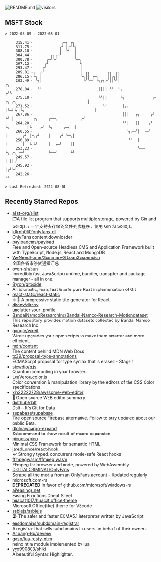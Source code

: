 ![README.md](https://github.com/Gerhut/Gerhut/workflows/README.md/badge.svg)
![visitors](https://visitors.vercel.app/Gerhut/Gerhut?token=8cf69d1f6813d272ef062726b6070c9be4ff72038cfe5a7ded7384a8da65d866)

## MSFT Stock

```
> 2022-03-09 - 2022-08-01

     315.41 ┤             ╭─╮ ╭╮                                                                                 
     311.75 ┤            ╭╯ │╭╯╰╮                                                                                
     308.10 ┤            │  ╰╯  │                                                                                
     304.44 ┤        ╭╮╭─╯      │                                                                                
     300.78 ┤      ╭─╯╰╯        ╰─╮                                                                              
     297.12 ┤     ╭╯              ╰╮                                                                             
     293.47 ┤    ╭╯                │                                                                             
     289.81 ┼╮  ╭╯                 │ ╭╮        ╭╮  ╭╮                                                            
     286.15 ┤╰╮ │                  ╰╮││ ╭─╮    ││╭╮││                                                            
     282.49 ┤ ╰╮│                   ╰╯╰─╯ ╰╮╭╮╭╯││╰╯│                                                         ╭╮ 
     278.84 ┤  ╰╯                          ││││ ╰╯  ╰╮                                                       ╭╯╰ 
     275.18 ┤                              ╰╯││      ╰╮             ╭╮ ╭╮ ╭╮                                 │   
     271.52 ┤                                ╰╯       │╭╮           │╰─╯╰╮│╰╮                                │   
     267.86 ┤                                         │││   ╭╮     ╭╯    ╰╯ │         ╭╮     ╭──╮           ╭╯   
     264.20 ┤                                         ╰╯│   ││    ╭╯        ╰╮        │╰╮   ╭╯  ╰╮     ╭─╮  │    
     260.55 ┤                                           ╰╮╭─╯│  ╭─╯          │       ╭╯ │╭╮╭╯    │    ╭╯ ╰─╮│    
     256.89 ┤                                            ╰╯  │  │            │       │  ╰╯╰╯     │  ╭─╯    ││    
     253.23 ┤                                                ╰──╯            ╰╮ ╭╮ ╭─╯           ╰──╯      ╰╯    
     249.57 ┤                                                                 │ ││╭╯                             
     245.92 ┤                                                                 │╭╯╰╯                              
     242.26 ┤                                                                 ╰╯                                 

> Last Refreshed: 2022-08-01
```

## Recently Starred Repos

- [alist-org/alist](https://github.com/alist-org/alist)  
  🗂️A file list program that supports multiple storage, powered by Gin and Solidjs. / 一个支持多存储的文件列表程序，使用 Gin 和 Solidjs。
- [k0rnh0li0/onlyfans-dl](https://github.com/k0rnh0li0/onlyfans-dl)  
  OnlyFans content downloader
- [payloadcms/payload](https://github.com/payloadcms/payload)  
  Free and Open-source Headless CMS and Application Framework built with TypeScript, Node.js, React and MongoDB
- [WeNeedHome/SummaryOfLoanSuspension](https://github.com/WeNeedHome/SummaryOfLoanSuspension)  
  全国各省市停贷通知汇总
- [oven-sh/bun](https://github.com/oven-sh/bun)  
  Incredibly fast JavaScript runtime, bundler, transpiler and package manager – all in one.
- [Byron/gitoxide](https://github.com/Byron/gitoxide)  
  An idiomatic, lean, fast & safe pure Rust implementation of Git
- [react-static/react-static](https://github.com/react-static/react-static)  
  ⚛️ 🚀 A progressive static site generator for React.
- [direnv/direnv](https://github.com/direnv/direnv)  
  unclutter your .profile
- [BandaiNamcoResearchInc/Bandai-Namco-Research-Motiondataset](https://github.com/BandaiNamcoResearchInc/Bandai-Namco-Research-Motiondataset)  
  This repository provides motion datasets collected by Bandai Namco Research Inc
- [google/wireit](https://github.com/google/wireit)  
  Wireit upgrades your npm scripts to make them smarter and more efficient.
- [mdn/content](https://github.com/mdn/content)  
  The content behind MDN Web Docs
- [tc39/proposal-type-annotations](https://github.com/tc39/proposal-type-annotations)  
  ECMAScript proposal for type syntax that is erased - Stage 1
- [stewdio/q.js](https://github.com/stewdio/q.js)  
  Quantum computing in your browser.
- [LeaVerou/color.js](https://github.com/LeaVerou/color.js)  
  Color conversion & manipulation library by the editors of the CSS Color specifications
- [xjh22222228/awesome-web-editor](https://github.com/xjh22222228/awesome-web-editor)  
  🔨  Open source WEB editor summary
- [dolthub/dolt](https://github.com/dolthub/dolt)  
  Dolt – It's Git for Data
- [supabase/supabase](https://github.com/supabase/supabase)  
  The open source Firebase alternative. Follow to stay updated about our public Beta.
- [dtolnay/cargo-expand](https://github.com/dtolnay/cargo-expand)  
  Subcommand to show result of macro expansion
- [picocss/pico](https://github.com/picocss/pico)  
  Minimal CSS Framework for semantic HTML
- [jaredLunde/react-hook](https://github.com/jaredLunde/react-hook)  
  ↩ Strongly typed, concurrent mode-safe React hooks
- [ffmpegwasm/ffmpeg.wasm](https://github.com/ffmpegwasm/ffmpeg.wasm)  
  FFmpeg for browser and node, powered by WebAssembly
- [DIGITALCRIMINAL/OnlyFans](https://github.com/DIGITALCRIMINAL/OnlyFans)  
  Scrape all the media from an OnlyFans account - Updated regularly
- [microsoft/com-rs](https://github.com/microsoft/com-rs)  
  **DEPRECATED** in favor of github.com/microsoft/windows-rs
- [ai/easings.net](https://github.com/ai/easings.net)  
  Easing Functions Cheat Sheet
- [huacat1017/huacat.office-theme](https://github.com/huacat1017/huacat.office-theme)  
  Microsoft Office(like) theme for VScode
- [sablejs/sablejs](https://github.com/sablejs/sablejs)  
  🏖️ The safer and faster ECMA5.1 interpreter written by JavaScript
- [ensdomains/subdomain-registrar](https://github.com/ensdomains/subdomain-registrar)  
  A registrar that sells subdomains to users on behalf of their owners
- [Anbang-Hu/devenv](https://github.com/Anbang-Hu/devenv)  
- [gosp/lua-resty-ntlm](https://github.com/gosp/lua-resty-ntlm)  
  nginx ntlm module implemented by lua
- [yyx990803/shiki](https://github.com/yyx990803/shiki)  
  A beautiful Syntax Highlighter.
